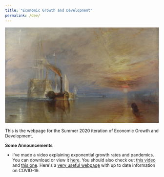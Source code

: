```yaml
---
title: "Economic Growth and Development"
permalink: /dev/
---
```


![fighting_temaraire](/assets/images/fighting_temaraire.png)

This is the webpage for the Summer 2020 iteration of Economic Growth and Development.

<!---
* The syllabus is available [here.](https://www.dropbox.com/s/eq3c35fyfto2ogh/Dev_Su20_webpage.pdf?dl=0) If you have a question about the course, an assignment, due dates, etc... PLEASE CHECK THE SYLLABUS AS WELL AS THE ANNOUNCEMENTS BELOW BEFORE SENDING ME AN EMAIL!


* You can download the course readings [here.]() You should have received the dropbox folder password in an email from me.

* You can download the course video lectures [here.]() You should have received the dropbox folder password in an email from me.

* You can download the course homework assignments [here.]() I will post the first homework assignment on June 8. You should have received the dropbox folder password in an email from me.
-->

**Some Announcements**

* I've made a video explaining exponential growth rates and pandemics. You can download or view it [here](https://zoom.us/rec/share/7PZWDuvUzXtJaIHR6Uf1fPN-E6bMX6a8hiEcrKIKzE_VrOotYsrTinvI7ccKYTAB). You should also check out [this video](https://youtu.be/Kas0tIxDvrg) and [this one](https://www.youtube.com/watch?v=gxAaO2rsdIs&feature=emb_logo). Here's a [very useful webpage](https://ourworldindata.org/coronavirus) with up to date information on COVID-19.
